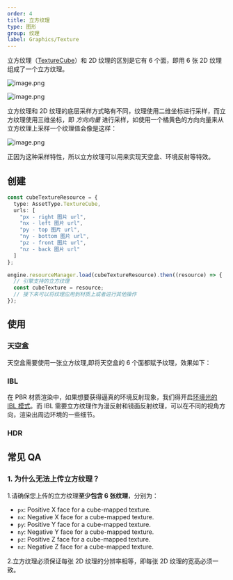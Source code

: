 ```yaml
---
order: 4
title: 立方纹理
type: 图形
group: 纹理
label: Graphics/Texture
---
```


立方纹理（[TextureCube](${api}core/TextureCube)）和 2D 纹理的区别是它有 6 个面，即用 6 张 2D 纹理组成了一个立方纹理。

![image.png](https://gw.alipayobjects.com/mdn/rms_d27172/afts/img/A*Omw8Qo0WzfYAAAAAAAAAAAAAARQnAQ)

![image.png](https://gw.alipayobjects.com/mdn/rms_d27172/afts/img/A*r-XPSaUTEnEAAAAAAAAAAAAAARQnAQ)

立方纹理和 2D 纹理的底层采样方式略有不同，纹理使用二维坐标进行采样，而立方纹理使用三维坐标，即 _方向向量_ 进行采样，如使用一个橘黄色的方向向量来从立方纹理上采样一个纹理值会像是这样：

![image.png](https://gw.alipayobjects.com/mdn/rms_d27172/afts/img/A*X752S5pQSB0AAAAAAAAAAAAAARQnAQ)

正因为这种采样特性，所以立方纹理可以用来实现天空盒、环境反射等特效。

## 创建

```typescript
const cubeTextureResource = {
  type: AssetType.TextureCube,
  urls: [
    "px - right 图片 url",
    "nx - left 图片 url",
    "py - top 图片 url",
    "ny - bottom 图片 url",
    "pz - front 图片 url",
    "nz - back 图片 url"
  ]
};

engine.resourceManager.load(cubeTextureResource).then((resource) => {
  // 引擎支持的立方纹理
  const cubeTexture = resource;
  // 接下来可以将纹理应用到材质上或者进行其他操作
});
```

## 使用

### 天空盒

天空盒需要使用一张立方纹理,即将天空盒的 6 个面都赋予纹理，效果如下：

<playground src="background.ts"></playground>

### IBL

在 PBR 材质渲染中，如果想要获得逼真的环境反射现象，我们得开启[环境光的 IBL 模式](${docs}ambient-light-cn#ibl)。而 IBL 需要立方纹理作为漫反射和镜面反射纹理，可以在不同的视角方向，渲染出周边环境的一些细节。

<playground src="ambient-light.ts"></playground>

### HDR

<playground src="hdr-loader.ts"></playground>

## 常见 QA

### 1. 为什么无法上传立方纹理？

1.请确保您上传的立方纹理**至少包含 6 张纹理**，分别为：

- `px`: Positive X face for a cube-mapped texture.
- `nx`: Negative X face for a cube-mapped texture.
- `py`: Positive Y face for a cube-mapped texture.
- `ny`: Negative Y face for a cube-mapped texture.
- `pz`: Positive Z face for a cube-mapped texture.
- `nz`: Negative Z face for a cube-mapped texture.

2.立方纹理必须保证每张 2D 纹理的分辨率相等，即每张 2D 纹理的宽高必须一致。
